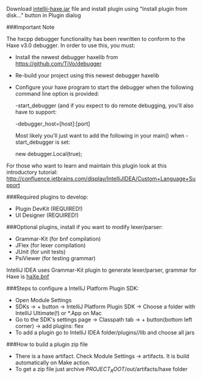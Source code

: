 Download [intellij-haxe.jar](https://github.com/eliasku/intellij-haxe/blob/master/intellij-haxe.jar?raw=true) file and install plugin using "Install plugin from disk..." button in Plugin dialog

###Important Note

The hxcpp debugger functionality has been rewritten to conform to the
Haxe v3.0 debugger.  In order to use this, you must:

- Install the newest debugger haxelib from https://github.com/TiVo/debugger
- Re-build your project using this newest debugger haxelib
- Configure your haxe program to start the debugger when the following
  command line option is provided:

  -start_debugger
  (and if you expect to do remote debugging, you'll also have to support:

  -debugger_host=[host]:[port]

  Most likely you'll just want to add the following in your main() when
  -start_debugger is set:

  new debugger.Local(true);


For those who want to learn and maintain this plugin look at this introductory tutorial:
http://confluence.jetbrains.com/display/IntelliJIDEA/Custom+Language+Support

###Required plugins to develop:
- Plugin DevKit (REQUIRED!)
- UI Designer (REQUIRED!)

###Optional plugins, install if you want to modify lexer/parser:
- Grammar-Kit (for bnf compilation)
- JFlex (for lexer compilation)
- JUnit (for unit tests)
- PsiViewer (for testing grammar)

IntelliJ IDEA uses Grammar-Kit plugin to generate lexer/parser, grammar for Haxe is [haXe.bnf](https://github.com/eliasku/intellij-haxe/blob/master/grammar/haxe.bnf)

###Steps to configure a IntelliJ Platform Plugin SDK:
- Open Module Settings
- SDKs -> + button -> IntelliJ Platform Plugin SDK -> Choose a folder with IntelliJ Ultimate(!) or *.App on Mac
- Go to the SDK's settings page -> Classpath tab -> + button(bottom left corner) -> add plugins: flex
- To add a plugin go to IntelliJ IDEA folder/plugins/<plugin-name>/lib and choose all jars

###How to build a plugin zip file
- There is a haxe artifact. Check Module Settings -> artifacts. It is build automatically on Make action.
- To get a zip file just archive $PROJECT_ROOT$/out/artifacts/haxe folder
